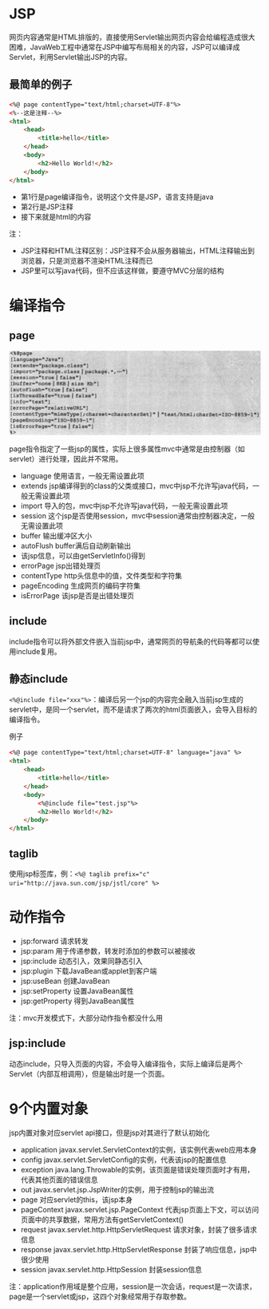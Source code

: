 # JSP

网页内容通常是HTML排版的，直接使用Servlet输出网页内容会给编程造成很大困难，JavaWeb工程中通常在JSP中编写布局相关的内容，JSP可以编译成Servlet，利用Servlet输出JSP的内容。

## 最简单的例子

```html
<%@ page contentType="text/html;charset=UTF-8"%>
<%--这是注释--%>
<html>
	<head>
		<title>hello</title>
	</head>
	<body>
		<h2>Hello World!</h2>
	</body>
</html>
```

* 第1行是page编译指令，说明这个文件是JSP，语言支持是java
* 第2行是JSP注释
* 接下来就是html的内容

注：

* JSP注释和HTML注释区别：JSP注释不会从服务器输出，HTML注释输出到浏览器，只是浏览器不渲染HTML注释而已
* JSP里可以写java代码，但不应该这样做，要遵守MVC分层的结构

# 编译指令

## page

![](res/1.png)

page指令指定了一些jsp的属性，实际上很多属性mvc中通常是由控制器（如servlet）进行处理，因此并不常用。

* language 使用语言，一般无需设置此项
* extends jsp编译得到的class的父类或接口，mvc中jsp不允许写java代码，一般无需设置此项
* import 导入的包，mvc中jsp不允许写java代码，一般无需设置此项
* session 这个jsp是否使用session，mvc中session通常由控制器决定，一般无需设置此项
* buffer 输出缓冲区大小
* autoFlush buffer满后自动刷新输出
* 该jsp信息，可以由getServletInfo()得到
* errorPage jsp出错处理页
* contentType http头信息中的值，文件类型和字符集
* pageEncoding 生成网页的编码字符集
* isErrorPage 该jsp是否是出错处理页

## include

include指令可以将外部文件嵌入当前jsp中，通常网页的导航条的代码等都可以使用include复用。

## 静态include

`<%@include file="xxx"%>`：编译后另一个jsp的内容完全融入当前jsp生成的servlet中，是同一个servlet，而不是请求了两次的html页面嵌入，会导入目标的编译指令。

例子
```html
<%@ page contentType="text/html;charset=UTF-8" language="java" %>
<html>
	<head>
		<title>hello</title>
	</head>
	<body>
		<%@include file="test.jsp"%>
		<h2>Hello World!</h2>
	</body>
</html>
```

## taglib

使用jsp标签库，例：`<%@ taglib prefix="c" uri="http://java.sun.com/jsp/jstl/core" %>`

# 动作指令

* jsp:forward 请求转发
* jsp:param 用于传递参数，转发时添加的参数可以被接收
* jsp:include 动态引入，效果同静态引入
* jsp:plugin 下载JavaBean或applet到客户端
* jsp:useBean 创建JavaBean
* jsp:setProperty 设置JavaBean属性
* jsp:getProperty 得到JavaBean属性

注：mvc开发模式下，大部分动作指令都没什么用

## jsp:include

动态include，只导入页面的内容，不会导入编译指令，实际上编译后是两个Servlet（内部互相调用），但是输出时是一个页面。

# 9个内置对象

jsp内置对象对应servlet api接口，但是jsp对其进行了默认初始化

* application javax.servlet.ServletContext的实例，该实例代表web应用本身
* config javax.servlet.ServletConfig的实例，代表该jsp的配置信息
* exception java.lang.Throwable的实例，该页面是错误处理页面时才有用，代表其他页面的错误信息
* out javax.servlet.jsp.JspWriter的实例，用于控制jsp的输出流
* page 对应servlet的this，该jsp本身
* pageContext javax.servlet.jsp.PageContext 代表jsp页面上下文，可以访问页面中的共享数据，常用方法有getServletContext()
* request javax.servlet.http.HttpServletRequest 请求对象，封装了很多请求信息
* response javax.servlet.http.HttpServletResponse 封装了响应信息，jsp中很少使用
* session javax.servlet.http.HttpSession 封装session信息

注：application作用域是整个应用，session是一次会话，request是一次请求，page是一个servlet或jsp，这四个对象经常用于存取参数。
